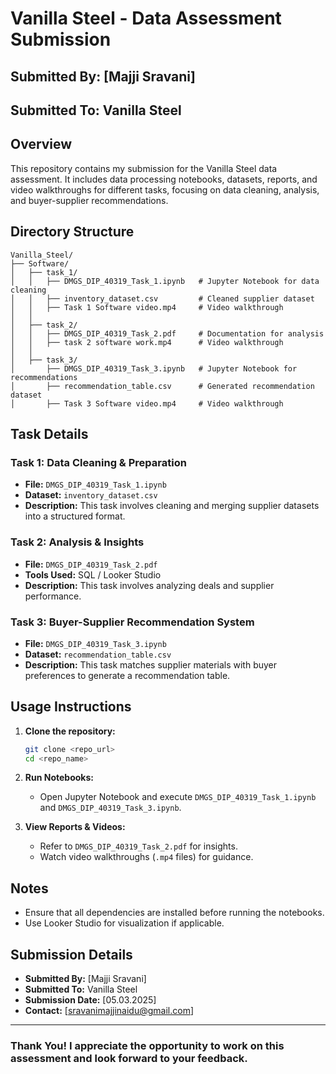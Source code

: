 # Vanilla Steel - Data Assessment Submission

## Submitted By: [Majji Sravani]
## Submitted To: Vanilla Steel

## Overview
This repository contains my submission for the Vanilla Steel data assessment. It includes data processing notebooks, datasets, reports, and video walkthroughs for different tasks, focusing on data cleaning, analysis, and buyer-supplier recommendations.

## Directory Structure
```
Vanilla_Steel/
├── Software/
│   ├── task_1/
│   │   ├── DMGS_DIP_40319_Task_1.ipynb   # Jupyter Notebook for data cleaning
│   │   ├── inventory_dataset.csv         # Cleaned supplier dataset
│   │   ├── Task 1 Software video.mp4     # Video walkthrough
│   │
│   ├── task_2/
│   │   ├── DMGS_DIP_40319_Task_2.pdf     # Documentation for analysis
│   │   ├── task 2 software work.mp4      # Video walkthrough
│   │
│   ├── task_3/
│       ├── DMGS_DIP_40319_Task_3.ipynb   # Jupyter Notebook for recommendations
│       ├── recommendation_table.csv      # Generated recommendation dataset
│       ├── Task 3 Software video.mp4     # Video walkthrough
```

## Task Details
### Task 1: Data Cleaning & Preparation
- **File:** `DMGS_DIP_40319_Task_1.ipynb`
- **Dataset:** `inventory_dataset.csv`
- **Description:** This task involves cleaning and merging supplier datasets into a structured format.

### Task 2: Analysis & Insights
- **File:** `DMGS_DIP_40319_Task_2.pdf`
- **Tools Used:** SQL / Looker Studio 
- **Description:** This task involves analyzing deals and supplier performance.

### Task 3: Buyer-Supplier Recommendation System
- **File:** `DMGS_DIP_40319_Task_3.ipynb`
- **Dataset:** `recommendation_table.csv`
- **Description:** This task matches supplier materials with buyer preferences to generate a recommendation table.

## Usage Instructions
1. **Clone the repository:**
   ```bash
   git clone <repo_url>
   cd <repo_name>
   ```
2. **Run Notebooks:**
   - Open Jupyter Notebook and execute `DMGS_DIP_40319_Task_1.ipynb` and `DMGS_DIP_40319_Task_3.ipynb`.

3. **View Reports & Videos:**
   - Refer to `DMGS_DIP_40319_Task_2.pdf` for insights.
   - Watch video walkthroughs (`.mp4` files) for guidance.

## Notes
- Ensure that all dependencies are installed before running the notebooks.
- Use Looker Studio for visualization if applicable.

## Submission Details
- **Submitted By:** [Majji Sravani]
- **Submitted To:** Vanilla Steel
- **Submission Date:** [05.03.2025]
- **Contact:** [sravanimajjinaidu@gmail.com]

---
### **Thank You!** I appreciate the opportunity to work on this assessment and look forward to your feedback.

